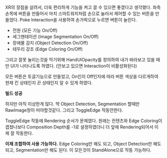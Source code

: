 XR의 장점을 살려서, 더욱 편리하게 기능을 켜고 끌 수 있으면 좋겠다고 생각했다.
좌측 손목에 버튼을 만들어서 마치 스마트워치처럼 손으로 눌러서 제어할 수 있는 버튼을 만들었다.
Poke Interaction을 사용하여 손가락으로 누르면 버튼이 눌린다.

- 전원 (모든 기능 On/Off)
- 세그멘테이션 (Image Segmentation On/Off)
- 장애물 감지 (Object Detection On/Off)
- 테두리 강조 (Edge Coloring On/Off)

그리고 잘못 눌리는것을 막기위해 HandUIOpacity를 정의하여 내가 바라보고 있을 때만 UI가 나타나도록 하였다. (안보고 있으면 Interaction이 비활성화된다)

모든 버튼은 토글기능으로 만들었고, On인지 Off인지에 따라 버튼 색상을 다르게하여 현재 킨 상태인지 끈 상태인지 알 수 있게 하였다.

**빌드 성공**

하지만 아직 이상한게 많다.
딱 Object Detection, Segmentation 할때만 RawImage창이 떠야할것같다. 
그리고 ToggleEdge 작동안한다.

ToggleEdge 작동에 Rendering 순서가 문제였다.
원래는 컨텐츠와 Edge Coloring이 겹쳤나보다
Composition Depth를 -1로 설정하였더니 더 앞에 Rendering되어서 이제 잘 작동한다.

**이제 조합하여 사용 가능하다.**
Edge Coloring만 해도 되고, Object Detection만 해도 되고, Segmentation만 해도 된다.
이 모든것이 StandAlone으로 작동 가능하다.

